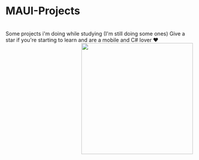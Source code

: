 # MAUI-Projects 
</br>
Some projects i'm doing while studying (I'm still doing some ones)
Give a star if you're starting to learn and are a mobile and C# lover ❤️
<img align="right" src="https://github.com/EMarceloCM/MAUI-Projects/assets/120042864/7cdaf81d-e75a-45b7-9549-576f147db8fc" width="300" heght="auto"/>
